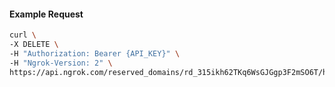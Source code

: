 <!-- Code generated for API Clients. DO NOT EDIT. -->

#### Example Request

```bash
curl \
-X DELETE \
-H "Authorization: Bearer {API_KEY}" \
-H "Ngrok-Version: 2" \
https://api.ngrok.com/reserved_domains/rd_315ikh62TKq6WsGJGgp3F2mSO6T/https_endpoint_configuration
```
